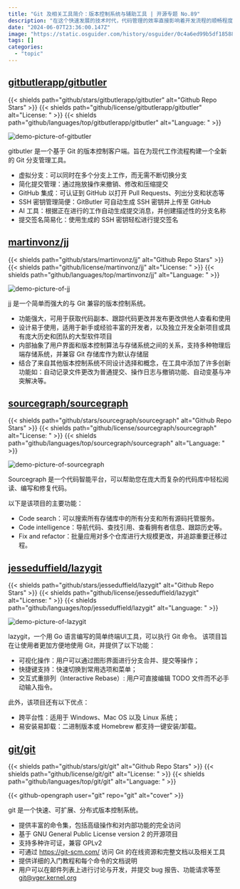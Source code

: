 ```yaml
---
title: "Git 及相关工具简介：版本控制系统与辅助工具 | 开源专题 No.89"
description: "在这个快速发展的技术时代，代码管理的效率直接影响着开发流程的顺畅程度。让我们一起探索Git及其生态系统中的工具，发现那些能够提升我们工作效率的利器。"
date: "2024-06-07T23:36:00.147Z"
image: "https://static.osguider.com/history/osguider/0c4a6ed99b5df185880266e26fba5446.png"
tags: []
categories:
  - "topic"
---
```


## [gitbutlerapp/gitbutler](https://github.com/gitbutlerapp/gitbutler)

{{< shields path="github/stars/gitbutlerapp/gitbutler" alt="Github Repo Stars" >}} {{< shields path="github/license/gitbutlerapp/gitbutler" alt="License: " >}} {{< shields path="github/languages/top/gitbutlerapp/gitbutler" alt="Language: " >}}

![demo-picture-of-gitbutler](https://static.osguider.com/subject/github/gitbutlerapp/gitbutler/f64979fb1066b6694da23cf9ed1f2003.jpeg)

gitbutler 是一个基于 Git 的版本控制客户端。旨在为现代工作流程构建一个全新的 Git 分支管理工具。

- 虚拟分支：可以同时在多个分支上工作，而无需不断切换分支
- 简化提交管理：通过拖放操作来撤销、修改和压缩提交
- GitHub 集成：可认证到 GitHub 以打开 Pull Requests、列出分支和状态等
- SSH 密钥管理简便：GitButler 可自动生成 SSH 密钥并上传至 GitHub
- AI 工具：根据正在进行的工作自动生成提交消息，并创建描述性的分支名称
- 提交签名简易化：使用生成的 SSH 密钥轻松进行提交签名
  
## [martinvonz/jj](https://github.com/martinvonz/jj)

{{< shields path="github/stars/martinvonz/jj" alt="Github Repo Stars" >}} {{< shields path="github/license/martinvonz/jj" alt="License: " >}} {{< shields path="github/languages/top/martinvonz/jj" alt="Language: " >}}

![demo-picture-of-jj](https://static.osguider.com/subject/github/martinvonz/jj/f54101479ccabd84c78b61bc0775b6ee.png)

jj 是一个简单而强大的与 Git 兼容的版本控制系统。

- 功能强大，可用于获取代码副本、跟踪代码更改并发布更改供他人查看和使用
- 设计易于使用，适用于新手或经验丰富的开发者，以及独立开发全新项目或具有庞大历史和团队的大型软件项目
- 内部抽象了用户界面和版本控制算法与存储系统之间的关系，支持多种物理后端存储系统，并兼容 Git 存储库作为默认存储层
- 结合了来自其他版本控制系统不同设计选择和概念，在工具中添加了许多创新功能如：自动记录文件更改为普通提交、操作日志与撤销功能、自动变基与冲突解决等。
  
## [sourcegraph/sourcegraph](https://github.com/sourcegraph/sourcegraph)

{{< shields path="github/stars/sourcegraph/sourcegraph" alt="Github Repo Stars" >}} {{< shields path="github/license/sourcegraph/sourcegraph" alt="License: " >}} {{< shields path="github/languages/top/sourcegraph/sourcegraph" alt="Language: " >}}

![demo-picture-of-sourcegraph](https://static.osguider.com/history/2023/ae4265619789c09f39f7f7e3d977d1b9.png)

Sourcegraph 是一个代码智能平台，可以帮助您在庞大而复杂的代码库中轻松阅读、编写和修复代码。

以下是该项目的主要功能：

- Code search：可以搜索所有存储库中的所有分支和所有源码托管服务。
- Code intelligence：导航代码、查找引用、查看拥有者信息、跟踪历史等。
- Fix and refactor：批量应用对多个仓库进行大规模更改，并追踪重要迁移过程。
  
## [jesseduffield/lazygit](https://github.com/jesseduffield/lazygit)

{{< shields path="github/stars/jesseduffield/lazygit" alt="Github Repo Stars" >}} {{< shields path="github/license/jesseduffield/lazygit" alt="License: " >}} {{< shields path="github/languages/top/jesseduffield/lazygit" alt="Language: " >}}

![demo-picture-of-lazygit](https://static.osguider.com/history/osguider/879ad5c0628d9e53bbf11ab206b54c55.gif)

lazygit，一个用 Go 语言编写的简单终端UI工具，可以执行 Git 命令。
该项目旨在让使用者更加方便地使用 Git，并提供了以下功能：

- 可视化操作：用户可以通过图形界面进行分支合并、提交等操作；
- 快捷键支持：快速切换到常用选项和菜单；
- 交互式重排列（Interactive Rebase）: 用户可直接编辑 TODO 文件而不必手动输入指令。

此外，该项目还有以下优点：

- 跨平台性：适用于 Windows、Mac OS 以及 Linux 系统；
- 易安装易卸载：二进制版本或 Homebrew 都支持一键安装/卸载。
  
## [git/git](https://github.com/git/git)

{{< shields path="github/stars/git/git" alt="Github Repo Stars" >}} {{< shields path="github/license/git/git" alt="License: " >}} {{< shields path="github/languages/top/git/git" alt="Language: " >}}

{{< github-opengraph user="git" repo="git" alt="cover" >}}

git 是一个快速、可扩展、分布式版本控制系统。

- 提供丰富的命令集，包括高级操作和对内部功能的完全访问
- 基于 GNU General Public License version 2 的开源项目
- 支持多种许可证，兼容 GPLv2
- 可通过 <https://git-scm.com/> 访问 Git 的在线资源和完整文档以及相关工具
- 提供详细的入门教程和每个命令的文档说明
- 用户可以在邮件列表上进行讨论与开发，并提交 bug 报告、功能请求等至 <git@vger.kernel.org>
  
